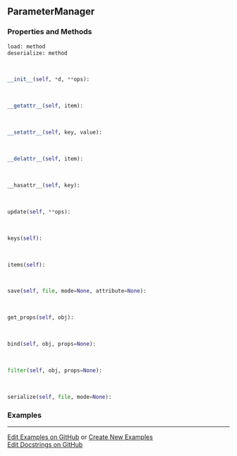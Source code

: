 ## <a id="RynLib.RynUtils.ParameterManager.ParameterManager">ParameterManager</a>


### Properties and Methods
```python
load: method
deserialize: method
```
<a id="RynLib.RynUtils.ParameterManager.ParameterManager.__init__" class="docs-object-method">&nbsp;</a>
```python
__init__(self, *d, **ops): 
```

<a id="RynLib.RynUtils.ParameterManager.ParameterManager.__getattr__" class="docs-object-method">&nbsp;</a>
```python
__getattr__(self, item): 
```

<a id="RynLib.RynUtils.ParameterManager.ParameterManager.__setattr__" class="docs-object-method">&nbsp;</a>
```python
__setattr__(self, key, value): 
```

<a id="RynLib.RynUtils.ParameterManager.ParameterManager.__delattr__" class="docs-object-method">&nbsp;</a>
```python
__delattr__(self, item): 
```

<a id="RynLib.RynUtils.ParameterManager.ParameterManager.__hasattr__" class="docs-object-method">&nbsp;</a>
```python
__hasattr__(self, key): 
```

<a id="RynLib.RynUtils.ParameterManager.ParameterManager.update" class="docs-object-method">&nbsp;</a>
```python
update(self, **ops): 
```

<a id="RynLib.RynUtils.ParameterManager.ParameterManager.keys" class="docs-object-method">&nbsp;</a>
```python
keys(self): 
```

<a id="RynLib.RynUtils.ParameterManager.ParameterManager.items" class="docs-object-method">&nbsp;</a>
```python
items(self): 
```

<a id="RynLib.RynUtils.ParameterManager.ParameterManager.save" class="docs-object-method">&nbsp;</a>
```python
save(self, file, mode=None, attribute=None): 
```

<a id="RynLib.RynUtils.ParameterManager.ParameterManager.get_props" class="docs-object-method">&nbsp;</a>
```python
get_props(self, obj): 
```

<a id="RynLib.RynUtils.ParameterManager.ParameterManager.bind" class="docs-object-method">&nbsp;</a>
```python
bind(self, obj, props=None): 
```

<a id="RynLib.RynUtils.ParameterManager.ParameterManager.filter" class="docs-object-method">&nbsp;</a>
```python
filter(self, obj, props=None): 
```

<a id="RynLib.RynUtils.ParameterManager.ParameterManager.serialize" class="docs-object-method">&nbsp;</a>
```python
serialize(self, file, mode=None): 
```

### Examples


___

[Edit Examples on GitHub](https://github.com/McCoyGroup/References/edit/gh-pages/Documentation/examples/RynLib/RynUtils/ParameterManager/ParameterManager.md) or 
[Create New Examples](https://github.com/McCoyGroup/References/new/gh-pages/?filename=Documentation/examples/RynLib/RynUtils/ParameterManager/ParameterManager.md) <br/>
[Edit Docstrings on GitHub](https://github.com/McCoyGroup/RynLib/edit/master/RynUtils/ParameterManager.py?message=Update%20Docs)